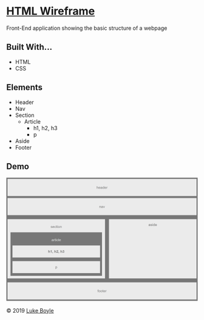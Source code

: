 # [HTML Wireframe](https://lmboyle.github.io/htmlWireframe/)

Front-End application showing the basic structure of a webpage

## Built With...
* HTML
* CSS

## Elements
- Header
- Nav
- Section
    - Article
        - h1, h2, h3
        - p
- Aside
- Footer

## Demo
![Demo Img](demoScreenshot.png)

&copy; 2019 [Luke Boyle](https://lmboyle.github.io/)